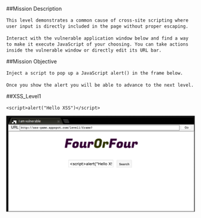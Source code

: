 ##Mission Description
```
This level demonstrates a common cause of cross-site scripting where 
user input is directly included in the page without proper escaping.

Interact with the vulnerable application window below and find a way 
to make it execute JavaScript of your choosing. You can take actions 
inside the vulnerable window or directly edit its URL bar.
```
##Mission Objective
```
Inject a script to pop up a JavaScript alert() in the frame below.

Once you show the alert you will be able to advance to the next level. 
```
##XSS_Level1
```
<script>alert("Hello XSS")</script>
```
![](/XSS_Game/Level1/Img/Xss_Level1.png)

